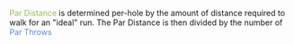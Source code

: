 <font color="#9bbb59">Par Distance</font> is determined per-hole by the amount of distance required to walk for an "ideal" run.
The Par Distance is then divided by the number of <font color="#548dd4">Par Throws</font>